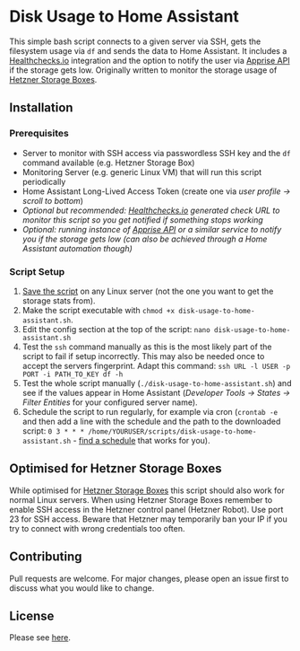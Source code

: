 # Disk Usage to Home Assistant

This simple bash script connects to a given server via SSH, gets the filesystem usage via `df` and sends the data to Home Assistant. It includes a [Healthchecks.io](https://healthchecks.io/) integration and the option to notify the user via [Apprise API](https://github.com/caronc/apprise-api) if the storage gets low. Originally written to monitor the storage usage of [Hetzner Storage Boxes](https://www.hetzner.com/storage/storage-box/).

## Installation

### Prerequisites

- Server to monitor with SSH access via passwordless SSH key and the `df` command available (e.g. Hetzner Storage Box)
- Monitoring Server (e.g. generic Linux VM) that will run this script periodically
- Home Assistant Long-Lived Access Token (create one via *user profile -> scroll to bottom*)
- *Optional but recommended: [Healthchecks.io](https://healthchecks.io) generated check URL to monitor this script so you get notified if something stops working*
- *Optional: running instance of [Apprise API](https://apprise.example.com/notify/apprise) or a similar service to notify you if the storage gets low (can also be achieved through a Home Assistant automation though)*

### Script Setup

1. [Save the script](https://raw.githubusercontent.com/MadWalnut/disk-usage-to-home-assistant/master/disk-usage-to-home-assistant.sh) on any Linux server (not the one you want to get the storage stats from).
2. Make the script executable with `chmod +x disk-usage-to-home-assistant.sh`.
3. Edit the config section at the top of the script: `nano disk-usage-to-home-assistant.sh`
4. Test the `ssh` command manually as this is the most likely part of the script to fail if setup incorrectly. This may also be needed once to accept the servers fingerprint. Adapt this command: `ssh URL -l USER -p PORT -i PATH_TO_KEY df -h`
5. Test the whole script manually (`./disk-usage-to-home-assistant.sh`) and see if the values appear in Home Assistant (*Developer Tools -> States -> Filter Entities* for your configured server name).
6. Schedule the script to run regularly, for example via cron (`crontab -e` and then add a line with the schedule and the path to the downloaded script: `0 3 * * * /home/YOURUSER/scripts/disk-usage-to-home-assistant.sh` - [find a schedule](https://crontab.guru) that works for you).

## Optimised for Hetzner Storage Boxes

While optimised for [Hetzner Storage Boxes](https://www.hetzner.com/storage/storage-box/) this script should also work for normal Linux servers. When using Hetzner Storage Boxes remember to enable SSH access in the Hetzner control panel (Hetzner Robot). Use port 23 for SSH access. Beware that Hetzner may temporarily ban your IP if you try to connect with wrong credentials too often.

## Contributing

Pull requests are welcome. For major changes, please open an issue first to discuss what you would like to change.

## License

Please see [here](LICENSE.md).
